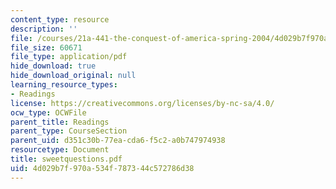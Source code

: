 ```yaml
---
content_type: resource
description: ''
file: /courses/21a-441-the-conquest-of-america-spring-2004/4d029b7f970a534f787344c572786d38_sweetquestions.pdf
file_size: 60671
file_type: application/pdf
hide_download: true
hide_download_original: null
learning_resource_types:
- Readings
license: https://creativecommons.org/licenses/by-nc-sa/4.0/
ocw_type: OCWFile
parent_title: Readings
parent_type: CourseSection
parent_uid: d351c30b-77ea-cda6-f5c2-a0b747974938
resourcetype: Document
title: sweetquestions.pdf
uid: 4d029b7f-970a-534f-7873-44c572786d38
---
```

